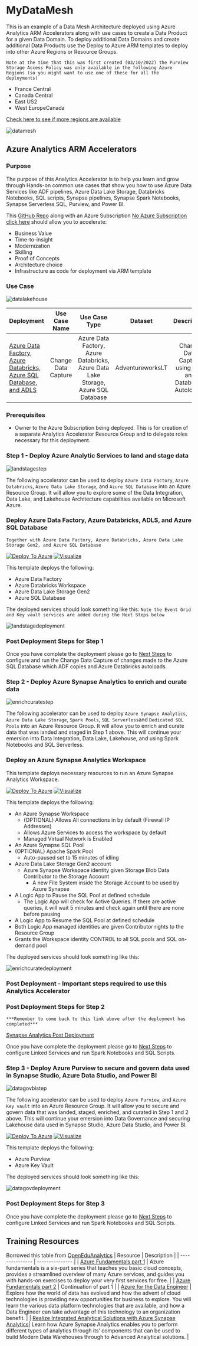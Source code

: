 # MyDataMesh
This is an example of a Data Mesh Architecture deployed using Azure Analytics ARM Accelerators along with use cases to create a Data Product for a given Data Domain.  To deploy additional Data Domains and create additional Data Products use the Deploy to Azure ARM templates to deploy into other Azure Regions or Resource Groups.

`Note at the time that this was first created (03/10/2022) the Purview Storage Access Policy was only available in the following Azure Regions (so you might want to use one of these for all the deployments)`
- France Central
- Canada Central
- East US2
- West EuropeCanada

[Check here to see if more regions are available](https://docs.microsoft.com/en-us/azure/purview/tutorial-data-owner-policies-storage)

![datamesh](https://raw.githubusercontent.com/DataSnowman/MyDataMesh/main/images/datamesh.png)

## Azure Analytics ARM Accelerators

### Purpose

The purpose of this Analytics Accelerator is to help you learn and grow through Hands-on common use cases that show you how to use Azure Data Services like ADF pipelines, Azure Data Lake Storage, Databricks Notebooks, SQL scripts, Synapse pipelines, Synapse Spark Notebooks, Synapse Serverless SQL, Purview, and Power BI.

This [GitHub Repo](https://github.com/DataSnowman/MyDataMesh) along with an Azure Subscription [No Azure Subscription click here](https://azure.microsoft.com/en-us/free/) should allow you to accelerate:

* Business Value
* Time-to-insight
* Modernization
* Skilling
* Proof of Concepts
* Architecture choice
* Infrastructure as code for deployment via ARM template

### Use Case

![datalakehouse](https://raw.githubusercontent.com/DataSnowman/MyDataMesh/main/images/datalakehouse.png)

| Deployment | Use Case Name | Use Case Type | Dataset | Description | Code | Instruction Steps |
| :------------- | :----------: | :----------: | :----------: | :----------: | :----------: | :----------: |
| [Azure Data Factory, Azure Databricks, Azure SQL Database, and ADLS](https://github.com/DataSnowman/MyDataMesh#deploy-azure-data-factory-azure-databricks-adls-and-azure-sql-database) | Change Data Capture | Azure Data Factory, Azure Databricks, Azure Data Lake Storage, Azure SQL Database | AdventureworksLT | Change Data Capture using ADF and Databricks Autoloader | [Code](https://github.com/DataSnowman/MyDataMesh/tree/main/usecases/landstage/code) | [Steps](https://github.com/DataSnowman/MyDataMesh/tree/main/usecases/landstage/steps/usecasesteps.md) |

### Prerequisites

- Owner to the Azure Subscription being deployed. This is for creation of a separate Analytics Accelerator Resource Group and to delegate roles necessary for this deployment.

### Step 1 - Deploy Azure Analytic Services to land and stage data

![landstagestep](https://raw.githubusercontent.com/DataSnowman/MyDataMesh/main/images/landstagestep.png)

The following accelerator can be used to deploy `Azure Data Factory`, `Azure Databricks`, `Azure Data Lake Storage`, and `Azure SQL Database` into an Azure Resource Group.  It will allow you to explore some of the Data Integration, Data Lake, and Lakehouse Architecture capabilities available on Microsoft Azure.  

### Deploy Azure Data Factory, Azure Databricks, ADLS, and Azure SQL Database

`Together with Azure Data Factory, Azure Databricks, Azure Data Lake Storage Gen2, and Azure SQL Database`

[![Deploy To Azure](https://raw.githubusercontent.com/Azure/azure-quickstart-templates/master/1-CONTRIBUTION-GUIDE/images/deploytoazure.svg?sanitize=true)](https://portal.azure.com/#create/Microsoft.Template/uri/https%3A%2F%2Fraw.githubusercontent.com%2FDataSnowman%2FMyDataMesh%2Fmain%2Fworkspace%2Fadb-workspace%2Fazuredeploy.json) [![Visualize](https://raw.githubusercontent.com/Azure/azure-quickstart-templates/master/1-CONTRIBUTION-GUIDE/images/visualizebutton.svg?sanitize=true)](http://armviz.io/#/?load=https%3A%2F%2Fraw.githubusercontent.com%2FDataSnowman%2FMyDataMesh%2Fmain%2Fworkspace%2Fadb-workspace%2Fazuredeploy.json)

This template deploys the following:

- Azure Data Factory
- Azure Databricks Workspace
- Azure Data Lake Storage Gen2
- Azure SQL Database

The deployed services should look something like this:
`Note the Event Grid and Key vault services are added during the Next Steps below`

![landstagedeployment](https://raw.githubusercontent.com/DataSnowman/MyDataMesh/main/images/landstagedeployment.png)

### Post Deployment Steps for Step 1

Once you have complete the deployment please go to [Next Steps](https://github.com/DataSnowman/MyDataMesh/tree/main/usecases/landstage/steps/usecasesteps.md) to configure and run the Change Data Capture of changes made to the Azure SQL Database which ADF copies and Azure Databricks autoloads.

### Step 2 - Deploy Azure Synapse Analytics to enrich and curate data

![enrichcuratestep](https://raw.githubusercontent.com/DataSnowman/MyDataMesh/main/images/enrichcuratestep.png)

The following accelerator can be used to deploy `Azure Synapse Analytics`, `Azure Data Lake Storage`, `Spark Pools`, `SQL Serverless`and `Dedicated SQL Pools` into an Azure Resource Group.  It will allow you to enrich and curate data that was landed and staged in Step 1 above.  This will continue your emersion into Data Integration, Data Lake, Lakehouse, and using Spark Notebooks and SQL Serverless.  

### Deploy an Azure Synapse Analytics Workspace

This template deploys necessary resources to run an Azure Synapse Analytics Workspace.

[![Deploy To Azure](https://raw.githubusercontent.com/Azure/azure-quickstart-templates/master/1-CONTRIBUTION-GUIDE/images/deploytoazure.svg?sanitize=true)](https://portal.azure.com/#create/Microsoft.Template/uri/https%3A%2F%2Fraw.githubusercontent.com%2FDataSnowman%2FMyDataMesh%2Fmain%2Fworkspace%2Fsynapse-workspace%2Fazuredeploy.json) [![Visualize](https://raw.githubusercontent.com/Azure/azure-quickstart-templates/master/1-CONTRIBUTION-GUIDE/images/visualizebutton.svg?sanitize=true)](http://armviz.io/#/?load=https%3A%2F%2Fraw.githubusercontent.com%2FDataSnowman%2FMyDataMesh%2Fmain%2Fworkspace%2Fsynapse-workspace%2Fazuredeploy.json)

This template deploys the following:

- An Azure Synapse Workspace
  - (OPTIONAL) Allows All connections in by default (Firewall IP Addresses)
  - Allows Azure Services to access the workspace by default
  - Managed Virtual Network is Enabled
- An Azure Synapse SQL Pool
- (OPTIONAL) Apache Spark Pool
  - Auto-paused set to 15 minutes of idling
- Azure Data Lake Storage Gen2 account
  - Azure Synapse Workspace identity given Storage Blob Data Contributor to the Storage Account
    - A new File System inside the Storage Account to be used by Azure Synapse
- A Logic App to Pause the SQL Pool at defined schedule
  - The Logic App will check for Active Queries. If there are active queries, it will wait 5 minutes and check again until there are none before pausing
- A Logic App to Resume the SQL Pool at defined schedule
- Both Logic App managed identities are given Contributor rights to the Resource Group
- Grants the Workspace identity CONTROL to all SQL pools and SQL on-demand pool

The deployed services should look something like this:

![enrichcuratedeployment](https://raw.githubusercontent.com/DataSnowman/MyDataMesh/main/images/enrichcuratedeployment.png)

### Post Deployment - Important steps required to use this Analytics Accelerator

### Post Deployment Steps for Step 2

```***Remember to come back to this link above after the deployment has completed***```

[Synapse Analytics Post Deployment](https://github.com/DataSnowman/MyDataMesh/blob/main/usecases/enrichcurate/steps/postdeploy.md#post-deployment-steps)

Once you have complete the deployment please go to [Next Steps](https://github.com/DataSnowman/MyDataMesh/tree/main/usecases/enrichcurate/steps/usecasesteps.md) to configure Linked Services and run Spark Notebooks and SQL Scripts.

### Step 3 - Deploy Azure Purview to secure and govern data used in Synapse Studio, Azure Data Studio, and Power BI

![datagovbistep](https://raw.githubusercontent.com/DataSnowman/MyDataMesh/main/images/datagovbistep.png)

The following accelerator can be used to deploy `Azure Purview`, and `Azure Key vault` into an Azure Resource Group.  It will allow you to secure and govern data that was landed, staged, enriched, and curated in Step 1 and 2 above.  This will continue your emersion into Data Governance and securing Lakehouse data used in Synapse Studio, Azure Data Studio, and Power BI.

[![Deploy To Azure](https://raw.githubusercontent.com/Azure/azure-quickstart-templates/master/1-CONTRIBUTION-GUIDE/images/deploytoazure.svg?sanitize=true)](https://portal.azure.com/#create/Microsoft.Template/uri/https%3A%2F%2Fraw.githubusercontent.com%2FDataSnowman%2FDataMesh%2Fmain%2Fworkspace%2FpurviewAccount%2Fazuredeploy.json) [![Visualize](https://raw.githubusercontent.com/Azure/azure-quickstart-templates/master/1-CONTRIBUTION-GUIDE/images/visualizebutton.svg?sanitize=true)](http://armviz.io/#/?load=https%3A%2F%2Fraw.githubusercontent.com%2FDataSnowman%2FDataMesh%2Fmain%2Fworkspace%2FpurviewAccount%2Fazuredeploy.json)

This template deploys the following:

- Azure Purview
- Azure Key Vault

The deployed services should look something like this:

![datagovdeployment](https://raw.githubusercontent.com/DataSnowman/MyDataMesh/main/images/datagovdeployment.png)

### Post Deployment Steps for Step 3

Once you have complete the deployment please go to [Next Steps](https://github.com/DataSnowman/MyDataMesh/tree/main/usecases/datagov/steps/usecasesteps.md) to configure Linked Services and run Spark Notebooks and SQL Scripts.

## Training Resources
Borrowed this table from [OpenEduAnalytics](https://github.com/DataSnowman/OpenEduAnalytics/tree/main#readme)
| Resource | Description |
| --------------- | --------------- |
| [Azure Fundamentals part 1](https://docs.microsoft.com/en-us/learn/paths/az-900-describe-cloud-concepts/) | Azure fundamentals is a six-part series that teaches you basic cloud concepts, provides a streamlined overview of many Azure services, and guides you with hands-on exercises to deploy your very first services for free. | 
| [Azure Fundamentals part 2](https://docs.microsoft.com/en-us/learn/paths/az-900-describe-core-azure-services/) | Continuation of part 1 | 
| [Azure for the Data Engineer](https://docs.microsoft.com/en-us/learn/paths/azure-for-the-data-engineer/) | Explore how the world of data has evolved and how the advent of cloud technologies is providing new opportunities for business to explore. You will learn the various data platform technologies that are available, and how a Data Engineer can take advantage of this technology to an organization benefit. |
| [Realize Integrated Analytical Solutions with Azure Synapse Analytics](https://docs.microsoft.com/en-us/learn/paths/realize-integrated-analytical-solutions-with-azure-synapse-analytics/)| Learn how Azure Synapse Analytics enables you to perform different types of analytics through its’ components that can be used to build Modern Data Warehouses through to Advanced Analytical solutions. |